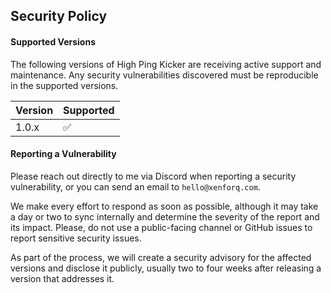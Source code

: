 ## Security Policy

#### Supported Versions
The following versions of High Ping Kicker are receiving active support and maintenance. Any security vulnerabilities discovered must be reproducible in the supported versions.

| Version | Supported          |
| ------- | ------------------ |
| 1.0.x   | :white_check_mark: |

#### Reporting a Vulnerability

Please reach out directly to me via Discord when reporting a security vulnerability, or you can send an email to `hello@xenforq.com`.

We make every effort to respond as soon as possible, although it may take a day or two to sync internally and determine the severity of the report and its impact. Please, do not use a public-facing channel or GitHub issues to report sensitive security issues. 

As part of the process, we will create a security advisory for the affected versions and disclose it publicly, usually two to four weeks after releasing a version that addresses it.
